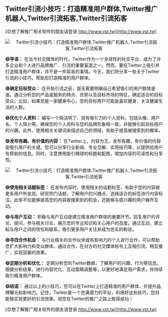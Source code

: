 ## **Twitter引流小技巧：打造精准用户群体,Twitter推广机器人,Twitter引流拓客,Twitter引流拓客**

[😍想了解推广相关软件的朋友请登录 http://www.vst.tw](http://www.vst.tw)

 <center><img src="https://vst.tw/MP4/tuiguang/png/7.png" alt="Twitter引流小技巧：打造精准用户群体,Twitter推广机器人,Twitter引流拓客,Twitter引流拓客"></center>

**😄导语：**
在当今社交媒体的时代，Twitter作为一个全球性的社交平台，成为了许多企业和个人进行品牌推广、引流的重要渠道之一。然而，要在Twitter上吸引并打造精准用户群体，并不是一件容易的事情。今天，我们将分享一些关于Twitter引流的小技巧，帮助您打造精准的用户群体。

**😄确定目标受众：**
在开始引流之前，首先需要明确自己希望吸引的用户群体是谁。通过分析您的产品或服务的特点、优势以及目标市场的特征，确定适合的目标受众。比如，如果您是一家健身中心，您的目标用户可能是喜欢健身、关注健康生活的人群。

**😄优化个人资料：**
编写一个简洁明了、具有吸引力的个人资料，包括头像、用户名、个人简介等。确保您的个人资料与您的品牌形象相一致，并能够引起目标用户的兴趣。此外，使用相关关键词来描述自己的领域，有助于提高被搜索到的概率。

**😄发布有趣、有价值的内容：**
在Twitter上，内容为王。发布有趣、有价值的内容是吸引用户的关键。您可以分享行业新闻、专业见解、实用技巧等，以提供给用户有帮助的信息。同时，注意使用吸引眼球的标题和配图，增加内容的可读性和分享性。

 <center><img src="https://vst.tw/MP4/tuiguang/png/2.png" alt="Twitter引流小技巧：打造精准用户群体,Twitter推广机器人,Twitter引流拓客,Twitter引流拓客"></center>

**😄使用相关话题标签：**
在发布内容时，使用相关的话题标签，有助于您的内容被更多用户所发现。研究热门话题，了解用户的兴趣点，选择适合的标签进行内容标注。此举不仅能够提高您的内容被搜索到的机会，还能够与感兴趣的用户展开互动。

**😄与用户互动：**
积极与用户互动是建立精准用户群体的重要环节。回复用户的评论、提问，参与相关讨论，展示您的专业知识和关心用户的态度。通过互动，建立起与用户之间的信任和联系，吸引更多用户关注并成为忠实的粉丝。

**😄寻找合作机会：**
与行业相关的合作伙伴或有影响力的个人进行合作，可以帮助您扩大影响力和受众群体。通过合作，在对方的社交媒体账号上互相引流，相互推广，实现双赢的效果。

**😄定期分析和优化：**
定期分析您的Twitter数据，了解用户的兴趣、行为等信息。根据分析结果，进行内容优化、互动策略调整等，以更好地满足用户需求，并持续吸引精准用户群体。

**😄结语：**
通过以上的小技巧，您可以在Twitter上打造精准的用户群体，并提升品牌曝光和影响力。记住，Twitter是一个充满潜力的平台，利用好这些技巧，您将能够实现更好的引流效果。祝您在Twitter的推广之路上取得成功！

[😍想了解推广相关软件的朋友请登录 http://www.vst.tw](http://www.vst.tw)



